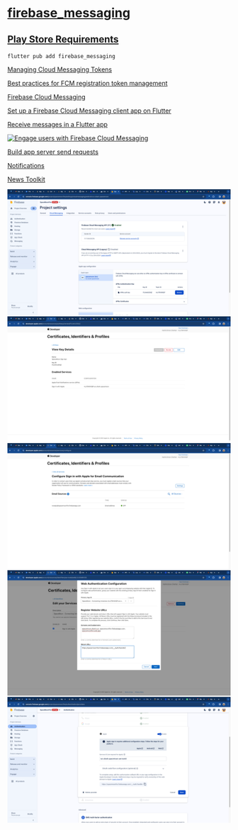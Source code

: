 # [firebase_messaging](https://pub.dev/packages/firebase_messaging)

## [Play Store Requirements](https://firebase.google.com/docs/cloud-messaging/flutter/client#platform-specific_setup_and_requirements)

```code
flutter pub add firebase_messaging
```

[Managing Cloud Messaging Tokens](https://firebase.blog/posts/2023/04/managing-cloud-messaging-tokens/)

[Best practices for FCM registration token management](https://firebase.google.com/docs/cloud-messaging/manage-tokens)

[Firebase Cloud Messaging](https://firebase.flutter.dev/docs/messaging/overview/)

[Set up a Firebase Cloud Messaging client app on Flutter](https://firebase.google.com/docs/cloud-messaging/flutter/client)

[Receive messages in a Flutter app](https://firebase.google.com/docs/cloud-messaging/flutter/receive)

[![Engage users with Firebase Cloud Messaging](https://i.ytimg.com/vi_webp/P51dI2y7QHA/sddefault.webp)](https://www.youtube.com/watch?v=P51dI2y7QHA)

[Build app server send requests](https://firebase.google.com/docs/cloud-messaging/send-message)

[Notifications](https://firebase.flutter.dev/docs/messaging/notifications)

[News Toolkit](https://flutter.github.io/news_toolkit/flutter_development/push_notifications/)

![Firebase Apns Key](../images/Certificate/apnsfirebase.png)
![Apple Apns](../images/Certificate/appleapn.png)
![Apple Email](../images/Certificate/appleemail.png)
![Apple Service](../images/Certificate/appleservice.png)
![Firebase Service](../images/Certificate/firebaseserviceid.png)
